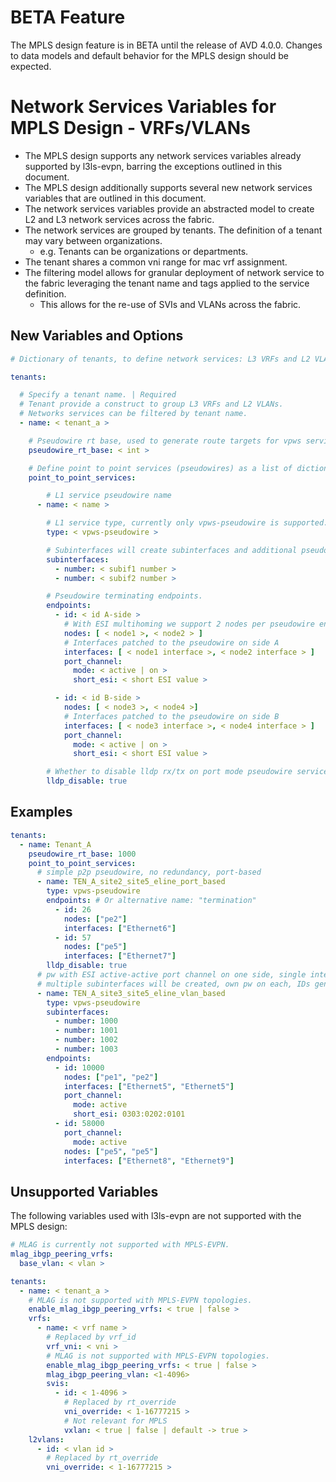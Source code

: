 # BETA Feature

The MPLS design feature is in BETA until the release of AVD 4.0.0. Changes to data models and default behavior for the MPLS design should be expected.

# Network Services Variables for MPLS Design - VRFs/VLANs

- The MPLS design supports any network services variables already supported by l3ls-evpn, barring the exceptions outlined in this document.
- The MPLS design additionally supports several new network services variables that are outlined in this document.
- The network services variables provide an abstracted model to create L2 and L3 network services across the fabric.
- The network services are grouped by tenants. The definition of a tenant may vary between organizations.
  - e.g. Tenants can be organizations or departments.
- The tenant shares a common vni range for mac vrf assignment.
- The filtering model allows for granular deployment of network service to the fabric leveraging the tenant name and tags applied to the service definition.
  - This allows for the re-use of SVIs and VLANs across the fabric.

## New Variables and Options

```yaml
# Dictionary of tenants, to define network services: L3 VRFs and L2 VLANS.

tenants:

  # Specify a tenant name. | Required
  # Tenant provide a construct to group L3 VRFs and L2 VLANs.
  # Networks services can be filtered by tenant name.
  - name: < tenant_a >

    # Pseudowire rt base, used to generate route targets for vpws services. Avoid overlapping route target spaces between different services.
    pseudowire_rt_base: < int >

    # Define point to point services (pseudowires) as a list of dictionaries.
    point_to_point_services:

        # L1 service pseudowire name
      - name: < name >

        # L1 service type, currently only vpws-pseudowire is supported.
        type: < vpws-pseudowire >

        # Subinterfaces will create subinterfaces and additional pseudowires/patch panel config
        subinterfaces:
          - number: < subif1 number >
          - number: < subif2 number >

        # Pseudowire terminating endpoints.
        endpoints:
          - id: < id A-side >
            # With ESI multihoming we support 2 nodes per pseudowire endpoint
            nodes: [ < node1 >, < node2 > ]
            # Interfaces patched to the pseudowire on side A
            interfaces: [ < node1 interface >, < node2 interface > ]
            port_channel:
              mode: < active | on >
              short_esi: < short ESI value >

          - id: < id B-side >
            nodes: [ < node3 >, < node4 >]
            # Interfaces patched to the pseudowire on side B
            interfaces: [ < node3 interface >, < node4 interface > ]
            port_channel:
              mode: < active | on >
              short_esi: < short ESI value >

        # Whether to disable lldp rx/tx on port mode pseudowire services
        lldp_disable: true
```

## Examples

```yaml
tenants:
  - name: Tenant_A
    pseudowire_rt_base: 1000
    point_to_point_services:
      # simple p2p pseudowire, no redundancy, port-based
      - name: TEN_A_site2_site5_eline_port_based
        type: vpws-pseudowire
        endpoints: # Or alternative name: "termination"
          - id: 26
            nodes: ["pe2"]
            interfaces: ["Ethernet6"]
          - id: 57
            nodes: ["pe5"]
            interfaces: ["Ethernet7"]
        lldp_disable: true
      # pw with ESI active-active port channel on one side, single interface on other side.
      # multiple subinterfaces will be created, own pw on each, IDs generated from endpoint.id + subif number.
      - name: TEN_A_site3_site5_eline_vlan_based
        type: vpws-pseudowire
        subinterfaces:
          - number: 1000
          - number: 1001
          - number: 1002
          - number: 1003
        endpoints:
          - id: 10000
            nodes: ["pe1", "pe2"]
            interfaces: ["Ethernet5", "Ethernet5"]
            port_channel:
              mode: active
              short_esi: 0303:0202:0101
          - id: 58000
            port_channel:
              mode: active
            nodes: ["pe5", "pe5"]
            interfaces: ["Ethernet8", "Ethernet9"]
```

## Unsupported Variables

The following variables used with l3ls-evpn are not supported with the MPLS design:

```yaml
# MLAG is currently not supported with MPLS-EVPN.
mlag_ibgp_peering_vrfs:
  base_vlan: < vlan >

tenants:
  - name: < tenant_a >
    # MLAG is not supported with MPLS-EVPN topologies.
    enable_mlag_ibgp_peering_vrfs: < true | false >
    vrfs:
      - name: < vrf name >
        # Replaced by vrf_id
        vrf_vni: < vni >
        # MLAG is not supported with MPLS-EVPN topologies.
        enable_mlag_ibgp_peering_vrfs: < true | false >
        mlag_ibgp_peering_vlan: <1-4096>
        svis:
          - id: < 1-4096 >
            # Replaced by rt_override
            vni_override: < 1-16777215 >
            # Not relevant for MPLS
            vxlan: < true | false | default -> true >
    l2vlans:
      - id: < vlan id >
        # Replaced by rt_override
        vni_override: < 1-16777215 >
```
